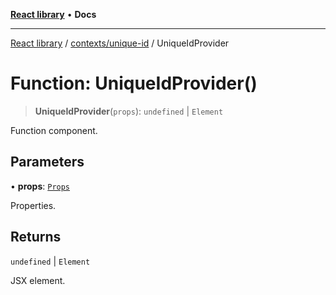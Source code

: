 [**React library**](../../../index.md) • **Docs**

***

[React library](../../../modules.md) / [contexts/unique-id](../index.md) / UniqueIdProvider

# Function: UniqueIdProvider()

> **UniqueIdProvider**(`props`): `undefined` \| `Element`

Function component.

## Parameters

• **props**: [`Props`](../interfaces/Props.md)

Properties.

## Returns

`undefined` \| `Element`

JSX element.
